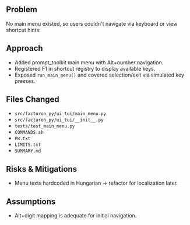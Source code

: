 ## Problem
No main menu existed, so users couldn't navigate via keyboard or view shortcut hints.

## Approach
- Added prompt_toolkit main menu with Alt+number navigation.
- Registered F1 in shortcut registry to display available keys.
- Exposed `run_main_menu()` and covered selection/exit via simulated key presses.

## Files Changed
- `src/facturon_py/ui_tui/main_menu.py`
- `src/facturon_py/ui_tui/__init__.py`
- `tests/test_main_menu.py`
- `COMMANDS.sh`
- `PR.txt`
- `LIMITS.txt`
- `SUMMARY.md`

## Risks & Mitigations
- Menu texts hardcoded in Hungarian → refactor for localization later.

## Assumptions
- Alt+digit mapping is adequate for initial navigation.
